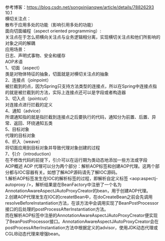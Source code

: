 参考博客：https://blog.csdn.net/songxinjianqwe/article/details/78826293   
10.1   
横切关注点：   
散布于应用多处的功能（影响引用多处的功能）    
面向切面编程（aspect oriented programming）:   
关注点在于怎么把横向关注点与业务逻辑相分离，实现横切关注点和他们所影响的对象之间的解耦   
应用场景：   
日志、声明式事物、安全和缓存    
AOP术语   
1、切面（aspect）   
类是对物体特征的抽象，切面就是对横切关注点的抽象      
2、连接点（joinpoint）    
被拦截到的点，因为Spring只支持方法类型的连接点，所以在Spring中连接点指的就是被拦截到的方法，实际上连接点还可以是字段或者构造器    
3、切入点（pointcut）    
对连接点进行拦截的定义    
4、通知（advice）    
所谓通知指的就是指拦截到连接点之后要执行的代码，通知分为前置、后置、异常、返回、环绕通知五类    
5、目标对象    
代理的目标对象    
6、织入（weave）    
将切面应用到目标对象并导致代理对象创建的过程    
7、引介（introduction）    
在不修改代码的前提下，引介可以在运行期为类动态地添加一些方法或字段   
AOP概述
AOP 代理可以分为两个部分：解析AOP标签和创建AOP代理。这两个部分都与IOC容器有关。如想了解AOP源码请先了解IOC源码。   
1.解析AOP标签发生在IOC的解析标签的过程，即解析自定义标签 <aop:aspectj-autoproxy />，解析结果是在BeanFactory中注册了一个名为AnnotationAwareAspectJAutoProxyCreator的bean，用于创建AOP代理。   
2.创建AOP代理发生在IOC的createtBean中，在doCreateBean之前会先调用resolveBeforeInstantiation方法，在该方法中会调用实现了BeanPostProcessor接口的后处理的postProcessAfterInstantiation方法。   
而在解析AOP标签中注册的AnnotationAwareAspectJAutoProxyCreator便实现了BeanPostProcessor接口。AnnotationAwareAspectJAutoProxyCreator会在postProcessAfterInstantiation方法中根据定义的advisor，使用JDK动态代理或CGLIB动态代理来增强bean。


